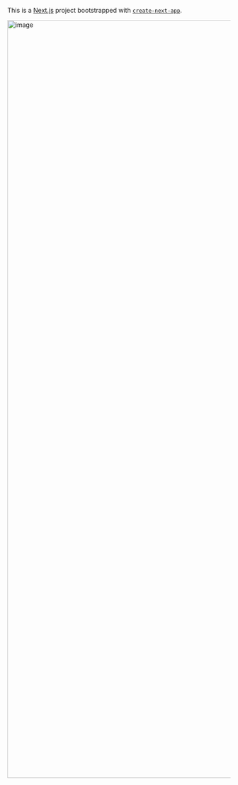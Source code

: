 This is a [Next.js](https://nextjs.org) project bootstrapped with [`create-next-app`](https://nextjs.org/docs/app/api-reference/cli/create-next-app).

<img width="1710" alt="image" src="https://github.com/user-attachments/assets/f9c29b3a-577a-4031-9ae3-aac4860a4a12" />
